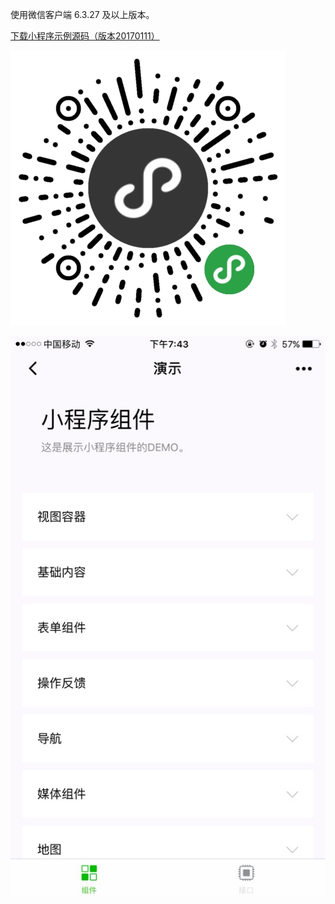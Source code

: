 使用微信客户端 6.3.27 及以上版本。

[下载小程序示例源码（版本20170111）](./demo/demo.zip)

![](./image/demo.jpg#width:300px)

![](./image/demo.png#width:500px)
